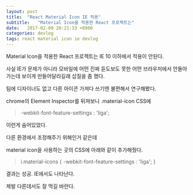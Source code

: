 ```yaml
---
layout: post
title:  "React Material Icon IE 적용"
subtitle:   "Material Icon을 적용한 React 프로젝트는"
date:   2017-02-09 20:21:33 +0900
categories: devlog
tags: react material icon ie devlog
---
```


Material Icon을 적용한 React 프로젝트는 IE 10 이하에서 적용이 안된다.

사실 IE가 문제가 아니라 모바일에 어떤 진짜 듣도보도 못한 어떤 브라우저에서 안돌아가는데 보이게 만들어달라길래 삽질을 좀 했다.

팀에 디자이너도 없고 다른 아이콘 가져다 쓰기엔 불편해서 연구해봤다.

chrome의 Element Inspector를 뒤져보니 .material-icon CSS에


> -webkit-font-feature-settings : 'liga';

이런게 숨어있었다.

다른 환경에서 조정해주기 위해인거 같은데

material icon을 사용하는 곳의 CSS에 아래와 같이 추가해줬다.

> i.material-icons { -webkit-font-feature-settings : 'liga'; }


결과는 성공. IE에서도 나타난다.

제발 다른데서도 잘 먹길 바란다.
